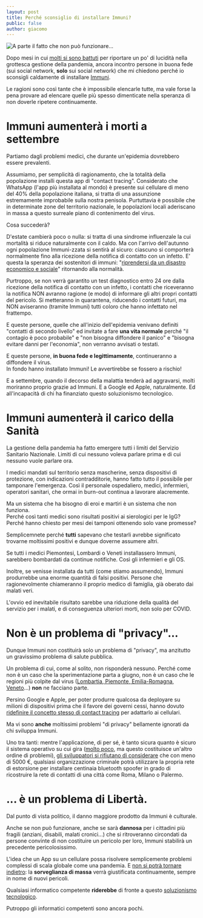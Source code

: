 ```yaml
---
layout: post
title: Perché sconsiglio di installare Immuni?
public: false
author: giacomo
---
```


![A parte il fatto che non può funzionare...](https://www.commitstrip.com/wp-content/uploads/2020/05/Strip-Appli-stop-Covid-650-finalenglish.jpg)

Dopo mesi in cui [molti si sono battuti](https://www.lemonde.fr/idees/article/2020/04/25/stopcovid-est-un-projet-desastreux-pilote-par-des-apprentis-sorciers_6037721_3232.html)
per riportare un po' di lucidità nella grottesca gestione della pandemia,
ancora incontro persone in buona fede (sui social network, **solo** sui
social network) che mi chiedono perché io sconsigli caldamente di installare [Immuni](https://www.immuni.italia.it/).

Le ragioni sono così tante che è impossibile elencarle tutte, ma vale forse la pena
provare ad elencare quelle più spesso dimenticate nella speranza di
non doverle ripetere continuamente.

# Immuni aumenterà i morti a settembre

Partiamo dagli problemi medici, che durante un'epidemia dovrebbero essere prevalenti.

Assumiamo, per semplicità di ragionamento, che la totalità della popolazione installi
questa app di "contact tracing". Considerato che WhatsApp (l'app più installata al mondo)
è presente sui cellulare di meno del 40% della popolazione italiana, si tratta di una
assunzione estremamente improbabile sulla nostra penisola. Purtuttavia è possibile che
in determinate zone del territorio nazionale, le popolazioni locali aderiscano in massa
a questo surreale piano di contenimento del virus.

Cosa succederà?

D'estate cambierà poco o nulla: si tratta di una sindrome influenzale la cui mortalità
si riduce naturalmente con il caldo. Ma con l'arrivo dell'autunno ogni popolazione
Immuni-zzata si sentirà al sicuro: ciascuno si comporterà normalmente fino alla ricezione
della notifica di contatto con un infetto. E' questa la speranza dei sostenitori di immuni:
"[riprendersi da un disastro economico e sociale](https://twitter.com/mamo75r/status/1267914603964567558)" 
ritornando alla normalità.

Purtroppo, se non verrà garantito un test diagnostico entro 24 ore
dalla ricezione della notifica di contatto con un infetto, i contatti che riceveranno
la notifica NON avranno ragione (e modo) di informare gli altri propri contatti del pericolo.
Si metteranno in quarantena, riducendo i contatti futuri, ma NON aviseranno (tramite Immuni)
tutti coloro che hanno infettato nel frattempo.

E queste persone, quelle che all'inizio dell'epidemia venivano definiti "contatti di secondo
livello" ed invitate a fare **una vita normale** perché "il contagio è poco probabile" e
"non bisogna diffondere il panico" e "bisogna evitare danni per l'economia", non
verranno avvisati o testati.

E queste persone, **in buona fede e legittimamente**, continueranno a diffondere il virus.  
In fondo hanno installato Immuni! Le avvertirebbe se fossero a rischio!

E a settembre, quando il decorso della malattia tenderà ad aggravarsi, molti moriranno
proprio grazie ad Immuni. E a Google ed Apple, naturalmente. Ed all'incapacità di
chi ha finanziato questo soluzionismo tecnologico.

# Immuni aumenterà il carico della Sanità

La gestione della pandemia ha fatto emergere tutti i limiti del Servizio Sanitario Nazionale.
Limiti di cui nessuno voleva parlare prima e di cui nessuno vuole parlare ora. 

I medici mandati sul territorio senza mascherine, senza dispositivi di protezione, con
indicazioni contradditorie, hanno fatto tutto il possibile per tamponare l'emergenza.
Così il personale ospedaliero, medici, infermieri, operatori sanitari, che ormai in burn-out
continua a lavorare alacremente.

Ma un sistema che ha bisogno di eroi e martiri è un sistema che non funziona.  
Perché così tanti medici sono risultati positivi ai sierologici per le IgG?  
Perché hanno chiesto per mesi dei tamponi ottenendo solo vane promesse?

Semplicemnete perché **tutti** sapevano che testarli avrebbe significato
trovarne moltissimi positivi e dunque doverne assumere altri.

Se tutti i medici Piemontesi, Lombardi o Veneti installassero Immuni, sarebbero
bombardati da continue notifiche. Così gli infermieri e gli OS.

Inoltre, se venisse installata da tutti (come stiamo assumendo), Immuni produrrebbe
una enorme quantità di falsi positivi. Persone che ragionevolmente chiameranno
il proprio medico di famiglia, già oberato dai malati veri.

L'ovvio ed inevitabile risultato sarebbe una riduzione della qualità del
servizio per i malati, e di conseguenza ulteriori morti, non solo per COVID.

# Non è un problema di "privacy"...

Dunque Immuni non costituirà solo un problema di "privacy", ma anzitutto un gravissimo problema di salute pubblica.

Un problema di cui, come al solito, non risponderà nessuno.
Perché come non è un caso che la sperimentazione parta a giugno, non è un caso che le 
regioni più colpite dal virus ([Lombartia, Piemonte, Emilia-Romagna, Veneto](https://lab24.ilsole24ore.com/coronavirus/)...) 
**non** ne facciano parte.

Persino Google e Apple, per poter produrre qualcosa da deployare su milioni
di dispositivi prima che il favore dei governi cessi, hanno dovuto
[ridefinire il concetto stesso di contact tracing](https://medium.com/personaldata-io/inferring-distance-from-bluetooth-signal-strength-a-deep-dive-fe7badc2bb6d)
per adattarlo ai cellulari.

Ma vi sono **anche** moltissimi problemi "di privacy" bellamente ignorati da chi sviluppa Immuni.

Uno tra tanti: mentre l'applicazione, di per sé, è tanto sicura quanto è sicuro il sistema operativo
su cui gira ([molto poco](https://francozappa.github.io/about-bias/), ma questo costituisce un'altro ordine di problemi),
[gli sviluppatori si rifiutano di considerare](https://github.com/immuni-app/immuni-documentation/issues/12) 
che con meno di 5000 €, qualsiasi organizzazione
criminale potrà utilizzare la propria rete di estorsione per installare centinaia bluetooth
spoofer in grado di ricostruire la rete di contatti di una città come Roma, Milano o Palermo.

# ... è un problema di Libertà.

Dal punto di vista politico, il danno maggiore prodotto da Immuni è culturale.

Anche se non può funzionare, anche se sarà **dannosa** per i cittadini più fragili
(anziani, disabili, malati cronici...) che si ritroveranno circondati da persone
convinte di non costituire un pericolo per loro, Immuni stabilirà un precedente pericolosissimo.

L'idea che un App su un cellulare possa risolvere semplicemente problemi complessi di scala globale come una pandemia.
E [non si potrà tornare indietro](https://www.latimes.com/opinion/story/2020-05-12/coronavirus-tracing-app-apple-google): 
la **sorveglianza di massa** verrà giustificata continuamente, sempre in nome di nuovi pericoli.

Qualsiasi informatico competente **riderebbe** di fronte a questo 
[soluzionismo tecnologico](https://www.open.online/2020/06/02/app-contact-tracing-bruce-schneier-intervista/).

Putroppo gli informatici competenti sono ancora pochi.
